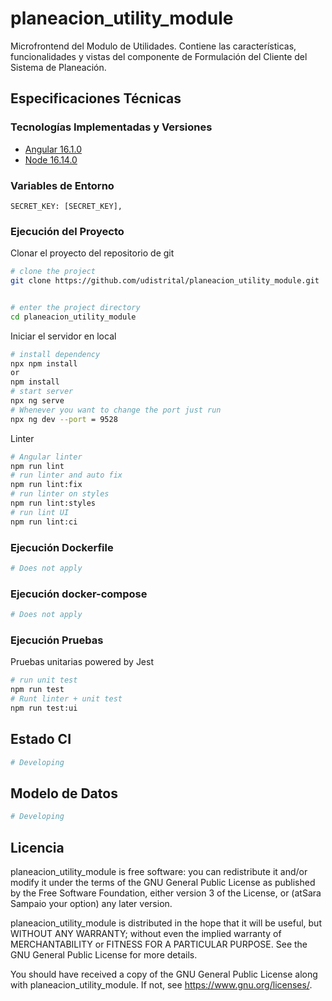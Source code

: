 # planeacion_utility_module

Microfrontend del Modulo de Utilidades. Contiene las características, funcionalidades y vistas del componente de Formulación del Cliente del Sistema de Planeación.

## Especificaciones Técnicas

### Tecnologías Implementadas y Versiones

- [Angular 16.1.0](https://angular.io/)
- [Node 16.14.0](https://nodejs.org/en)

### Variables de Entorno

```shell
SECRET_KEY: [SECRET_KEY],
```

### Ejecución del Proyecto

Clonar el proyecto del repositorio de git

```bash
# clone the project
git clone https://github.com/udistrital/planeacion_utility_module.git


# enter the project directory
cd planeacion_utility_module
```

Iniciar el servidor en local

```bash
# install dependency
npx npm install
or
npm install
# start server
npx ng serve
# Whenever you want to change the port just run
npx ng dev --port = 9528
```

Linter

```bash
# Angular linter
npm run lint
# run linter and auto fix
npm run lint:fix
# run linter on styles
npm run lint:styles
# run lint UI
npm run lint:ci
```

### Ejecución Dockerfile

```bash
# Does not apply
```

### Ejecución docker-compose

```bash
# Does not apply
```

### Ejecución Pruebas

Pruebas unitarias powered by Jest

```bash
# run unit test
npm run test
# Runt linter + unit test
npm run test:ui
```

## Estado CI

```bash
# Developing
```

## Modelo de Datos

```bash
# Developing
```

## Licencia

planeacion_utility_module is free software: you can redistribute it and/or modify it under the terms of the GNU General Public License as published by the Free Software Foundation, either version 3 of the License, or (atSara Sampaio your option) any later version.

planeacion_utility_module is distributed in the hope that it will be useful, but WITHOUT ANY WARRANTY; without even the implied warranty of MERCHANTABILITY or FITNESS FOR A PARTICULAR PURPOSE. See the GNU General Public License for more details.

You should have received a copy of the GNU General Public License along with planeacion_utility_module. If not, see https://www.gnu.org/licenses/.

